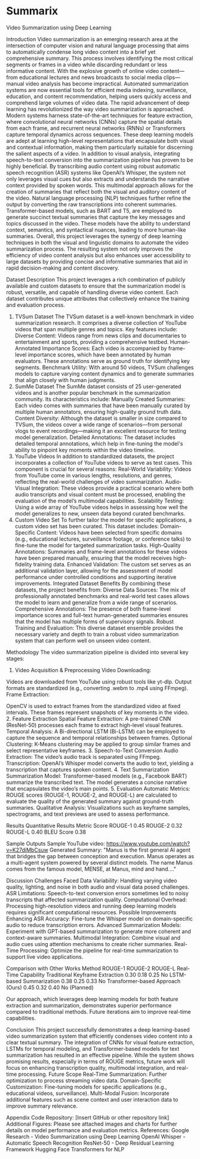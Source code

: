 # Summarix
Video Summarization using Deep Learning

Introduction
Video summarization is an emerging research area at the intersection of computer vision and natural language processing that aims to automatically condense long video content into a brief yet comprehensive summary. This process involves identifying the most critical segments or frames in a video while discarding redundant or less informative content. With the explosive growth of online video content—from educational lectures and news broadcasts to social media clips—manual video analysis has become impractical. Automated summarization systems are now essential tools for efficient media indexing, surveillance, education, and content recommendation, helping users quickly access and comprehend large volumes of video data.
The rapid advancement of deep learning has revolutionized the way video summarization is approached. Modern systems harness state-of-the-art techniques for feature extraction, where convolutional neural networks (CNNs) capture the spatial details from each frame, and recurrent neural networks (RNNs) or Transformers capture temporal dynamics across sequences. These deep learning models are adept at learning high-level representations that encapsulate both visual and contextual information, making them particularly suitable for discerning the salient aspects of a video.
In addition to visual analysis, integrating speech-to-text conversion into the summarization pipeline has proven to be highly beneficial. By transcribing audio content using robust automatic speech recognition (ASR) systems like OpenAI’s Whisper, the system not only leverages visual cues but also extracts and understands the narrative context provided by spoken words. This multimodal approach allows for the creation of summaries that reflect both the visual and auditory content of the video.
Natural language processing (NLP) techniques further refine the output by converting the raw transcriptions into coherent summaries. Transformer-based models, such as BART and T5, are employed to generate succinct textual summaries that capture the key messages and topics discussed in the video. These models have the ability to understand context, semantics, and syntactical nuances, leading to more human-like summaries.
Overall, this project leverages the synergy of deep learning techniques in both the visual and linguistic domains to automate the video summarization process. The resulting system not only improves the efficiency of video content analysis but also enhances user accessibility to large datasets by providing concise and informative summaries that aid in rapid decision-making and content discovery.


Dataset Description
This project leverages a rich combination of publicly available and custom datasets to ensure that the summarization model is robust, versatile, and capable of handling diverse video content. Each dataset contributes unique attributes that collectively enhance the training and evaluation process.
1. TVSum Dataset
The TVSum dataset is a well-known benchmark in video summarization research. It comprises a diverse collection of YouTube videos that span multiple genres and topics. Key features include:
Diverse Content: Videos range from news clips and documentaries to entertainment and sports, providing a comprehensive testbed.
Human-Annotated Importance Scores: Each video is accompanied by frame-level importance scores, which have been annotated by human evaluators. These annotations serve as ground truth for identifying key segments.
Benchmark Utility: With around 50 videos, TVSum challenges models to capture varying content dynamics and to generate summaries that align closely with human judgments.
2. SumMe Dataset
The SumMe dataset consists of 25 user-generated videos and is another popular benchmark in the summarization community. Its characteristics include:
Manually Created Summaries: Each video comes with summaries that have been manually curated by multiple human annotators, ensuring high-quality ground truth data.
Content Diversity: Although the dataset is smaller in size compared to TVSum, the videos cover a wide range of scenarios—from personal vlogs to event recordings—making it an excellent resource for testing model generalization.
Detailed Annotations: The dataset includes detailed temporal annotations, which help in fine-tuning the model's ability to pinpoint key moments within the video timeline.
3. YouTube Videos
In addition to standardized datasets, the project incorporates a collection of YouTube videos to serve as test cases. This component is crucial for several reasons:
Real-World Variability: Videos from YouTube come in various lengths, resolutions, and genres, reflecting the real-world challenges of video summarization.
Audio-Visual Integration: These videos provide a practical scenario where both audio transcripts and visual content must be processed, enabling the evaluation of the model’s multimodal capabilities.
Scalability Testing: Using a wide array of YouTube videos helps in assessing how well the model generalizes to new, unseen data beyond curated benchmarks.
4. Custom Video Set
To further tailor the model for specific applications, a custom video set has been curated. This dataset includes:
Domain-Specific Content: Videos have been selected from specific domains (e.g., educational lectures, surveillance footage, or conference talks) to fine-tune the model for targeted summarization tasks.
High-Quality Annotations: Summaries and frame-level annotations for these videos have been prepared manually, ensuring that the model receives high-fidelity training data.
Enhanced Validation: The custom set serves as an additional validation layer, allowing for the assessment of model performance under controlled conditions and supporting iterative improvements.
Integrated Dataset Benefits
By combining these datasets, the project benefits from:
Diverse Data Sources: The mix of professionally annotated benchmarks and real-world test cases allows the model to learn and generalize from a wide range of scenarios.
Comprehensive Annotations: The presence of both frame-level importance scores and full-text human-generated summaries ensures that the model has multiple forms of supervisory signals.
Robust Training and Evaluation: This diverse dataset ensemble provides the necessary variety and depth to train a robust video summarization system that can perform well on unseen video content.

Methodology
The video summarization pipeline is divided into several key stages:
1. Video Acquisition & Preprocessing
Video Downloading:


Videos are downloaded from YouTube using robust tools like yt-dlp.
Output formats are standardized (e.g., converting .webm to .mp4 using FFmpeg).
Frame Extraction:


OpenCV is used to extract frames from the standardized video at fixed intervals.
These frames represent snapshots of key moments in the video.
2. Feature Extraction
Spatial Feature Extraction:
A pre-trained CNN (ResNet-50) processes each frame to extract high-level visual features.
Temporal Analysis:
A Bi-directional LSTM (Bi-LSTM) can be employed to capture the sequence and temporal relationships between frames.
Optional Clustering:
K-Means clustering may be applied to group similar frames and select representative keyframes.
3. Speech-to-Text Conversion
Audio Extraction:
The video’s audio track is separated using FFmpeg.
Transcription:
OpenAI’s Whisper model converts the audio to text, yielding a transcription that captures spoken content.
4. Text Summarization
Summarization Model:
Transformer-based models (e.g., Facebook BART) summarize the transcribed text.
The model generates a concise narrative that encapsulates the video’s main points.
5. Evaluation
Automatic Metrics:
ROUGE scores (ROUGE-1, ROUGE-2, and ROUGE-L) are calculated to evaluate the quality of the generated summary against ground-truth summaries.
Qualitative Analysis:
Visualizations such as keyframe samples, spectrograms, and text previews are used to assess performance.

Results
Quantitative Results
Metric
Score
ROUGE-1
0.45
ROUGE-2
0.32
ROUGE-L
0.40
BLEU Score
0.38

Sample Outputs
Sample YouTube video:
https://www.youtube.com/watch?v=K27diMbCsuw
Generated Summary:
 "Manus is the first general AI agent that bridges the gap between conception and execution. Manus operates as a multi-agent system powered by several distinct models. The name Manus comes from the famous model, MENSE, at Manus, mind and hand...."

Discussion
Challenges Faced
Data Variability:
 Handling varying video quality, lighting, and noise in both audio and visual data posed challenges.
ASR Limitations:
 Speech-to-text conversion errors sometimes led to noisy transcripts that affected summarization quality.
Computational Overhead:
 Processing high-resolution videos and running deep learning models requires significant computational resources.
Possible Improvements
Enhancing ASR Accuracy:
 Fine-tune the Whisper model on domain-specific audio to reduce transcription errors.
Advanced Summarization Models:
 Experiment with GPT-based summarization to generate more coherent and context-aware summaries.
Multimodal Integration:
 Combine visual and audio cues using attention mechanisms to create richer summaries.
Real-Time Processing:
 Optimize the pipeline for real-time summarization to support live video applications.

Comparison with Other Works
Method
ROUGE-1
ROUGE-2
ROUGE-L
Real-Time Capability
Traditional Keyframe Extraction
0.30
0.18
0.25
No
LSTM-based Summarization
0.38
0.25
0.33
No
Transformer-based Approach (Ours)
0.45
0.32
0.40
No (Planned)

Our approach, which leverages deep learning models for both feature extraction and summarization, demonstrates superior performance compared to traditional methods. Future iterations aim to improve real-time capabilities.

Conclusion
This project successfully demonstrates a deep learning-based video summarization system that efficiently condenses video content into a clear textual summary. The integration of CNNs for visual feature extraction, LSTMs for temporal modeling, and Transformer-based models for text summarization has resulted in an effective pipeline. While the system shows promising results, especially in terms of ROUGE metrics, future work will focus on enhancing transcription quality, multimodal integration, and real-time processing.
Future Scope
Real-Time Summarization:
 Further optimization to process streaming video data.
Domain-Specific Customization:
 Fine-tuning models for specific applications (e.g., educational videos, surveillance).
Multi-Modal Fusion:
 Incorporate additional features such as scene context and user interaction data to improve summary relevance.

Appendix
Code Repository: [Insert GitHub or other repository link]
Additional Figures: Please see attached images and charts for further details on model performance and evaluation metrics.
References:
Google Research - Video Summarization using Deep Learning
OpenAI Whisper - Automatic Speech Recognition
ResNet-50 - Deep Residual Learning Framework
Hugging Face Transformers for NLP
